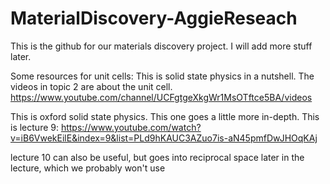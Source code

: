 # MaterialDiscovery-AggieReseach

This is the github for our materials discovery project. I will add more stuff later. 

Some resources for unit cells:
This is solid state physics in a nutshell. The videos in topic 2 are about the unit cell.
https://www.youtube.com/channel/UCFgtgeXkgWr1MsOTftce5BA/videos

This is oxford solid state physics. This one goes a little more in-depth. This is lecture 9:
https://www.youtube.com/watch?v=iB6VwekEilE&index=9&list=PLd9hKAUC3AZuo7is-aN45pmfDwJHOqKAj

lecture 10 can also be useful, but goes into reciprocal space later in the lecture, which we probably won't use
